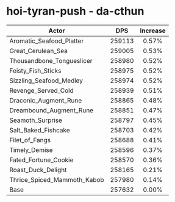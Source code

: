 # hoi-tyran-push - da-cthun
| Actor | DPS | Increase |
|---|:---:|:---:|
|Aromatic_Seafood_Platter|259113|0.57%|
|Great_Cerulean_Sea|259005|0.53%|
|Thousandbone_Tongueslicer|258980|0.52%|
|Feisty_Fish_Sticks|258975|0.52%|
|Sizzling_Seafood_Medley|258974|0.52%|
|Revenge_Served_Cold|258939|0.51%|
|Draconic_Augment_Rune|258865|0.48%|
|Dreambound_Augment_Rune|258851|0.47%|
|Seamoth_Surprise|258797|0.45%|
|Salt_Baked_Fishcake|258703|0.42%|
|Filet_of_Fangs|258688|0.41%|
|Timely_Demise|258596|0.37%|
|Fated_Fortune_Cookie|258570|0.36%|
|Roast_Duck_Delight|258165|0.21%|
|Thrice_Spiced_Mammoth_Kabob|257980|0.14%|
|Base|257632|0.00%|
